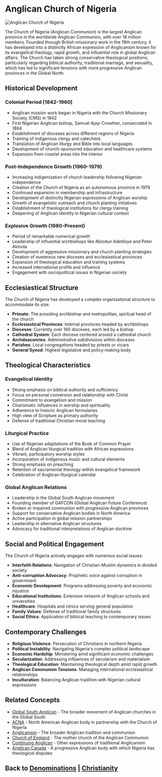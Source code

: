 # Anglican Church of Nigeria

![Anglican Church of Nigeria](anglican_nigeria.jpg)

The Church of Nigeria (Anglican Communion) is the largest Anglican province in the worldwide Anglican Communion, with over 18 million members. Founded through British missionary work in the 19th century, it has developed into a distinctly African expression of Anglicanism known for its evangelical theology, rapid growth, and influential role in global Anglican affairs. The Church has taken strong conservative theological positions, particularly regarding biblical authority, traditional marriage, and sexuality, which has led to significant tensions with more progressive Anglican provinces in the Global North.

## Historical Development

### Colonial Period (1842-1960)

- Anglican mission work began in Nigeria with the Church Missionary Society (CMS) in 1842
- First Nigerian Anglican bishop, Samuel Ajayi Crowther, consecrated in 1864
- Establishment of dioceses across different regions of Nigeria
- Training of indigenous clergy and catechists
- Translation of Anglican liturgy and Bible into local languages
- Development of church-sponsored education and healthcare systems
- Expansion from coastal areas into the interior

### Post-Independence Growth (1960-1979)

- Increasing indigenization of church leadership following Nigerian independence
- Creation of the Church of Nigeria as an autonomous province in 1979
- Continued expansion in membership and infrastructure
- Development of distinctly Nigerian expressions of Anglican worship
- Growth of evangelistic outreach and church planting initiatives
- Establishment of theological institutions for clergy training
- Deepening of Anglican identity in Nigerian cultural context

### Explosive Growth (1980-Present)

- Period of remarkable numerical growth
- Leadership of influential archbishops like Abiodun Adetiloye and Peter Akinola
- Development of aggressive missionary and church planting strategies
- Creation of numerous new dioceses and ecclesiastical provinces
- Expansion of theological education and training systems
- Increased international profile and influence
- Engagement with sociopolitical issues in Nigerian society

## Ecclesiastical Structure

The Church of Nigeria has developed a complex organizational structure to accommodate its size:

- **Primate**: The presiding archbishop and metropolitan, spiritual head of the church
- **Ecclesiastical Provinces**: Internal provinces headed by archbishops
- **Dioceses**: Currently over 160 dioceses, each led by a bishop
- **Cathedral System**: Each diocese centered around a cathedral church
- **Archdeaconries**: Administrative subdivisions within dioceses
- **Parishes**: Local congregations headed by priests or vicars
- **General Synod**: Highest legislative and policy-making body

## Theological Characteristics

### Evangelical Identity

- Strong emphasis on biblical authority and sufficiency
- Focus on personal conversion and relationship with Christ
- Commitment to evangelism and mission
- Charismatic influences in worship and spirituality
- Adherence to historic Anglican formularies
- High view of Scripture as primary authority
- Defense of traditional Christian moral teaching

### Liturgical Practice

- Use of Nigerian adaptations of the Book of Common Prayer
- Blend of Anglican liturgical tradition with African expressions
- Vibrant, participatory worship styles
- Incorporation of indigenous music and cultural elements
- Strong emphasis on preaching
- Retention of sacramental theology within evangelical framework
- Celebration of Anglican liturgical calendar

### Global Anglican Relations

- Leadership in the Global South Anglican movement
- Founding member of GAFCON (Global Anglican Future Conference)
- Broken or impaired communion with progressive Anglican provinces
- Support for conservative Anglican bodies in North America
- Active participation in global mission partnerships
- Leadership in alternative Anglican structures
- Advocacy for traditional interpretations of Anglican doctrine

## Social and Political Engagement

The Church of Nigeria actively engages with numerous social issues:

- **Interfaith Relations**: Navigation of Christian-Muslim dynamics in divided society
- **Anti-corruption Advocacy**: Prophetic voice against corruption in government
- **Economic Development**: Programs addressing poverty and economic injustice
- **Educational Institutions**: Extensive network of Anglican schools and universities
- **Healthcare**: Hospitals and clinics serving general population
- **Family Values**: Defense of traditional family structures
- **Social Ethics**: Application of biblical teaching to contemporary issues

## Contemporary Challenges

- **Religious Violence**: Persecution of Christians in northern Nigeria
- **Political Instability**: Navigating Nigeria's complex political landscape
- **Economic Hardship**: Ministering amid significant economic challenges
- **Secularization**: Addressing influences of secularism and materialism
- **Theological Education**: Maintaining theological depth amid rapid growth
- **Anglican Communion Tensions**: Managing international ecclesiastical relationships
- **Inculturation**: Balancing Anglican tradition with Nigerian cultural expressions

## Related Concepts

- [Global South Anglican](global_south_anglican.md) - The broader movement of Anglican churches in the Global South
- [ACNA](acna.md) - North American Anglican body in partnership with the Church of Nigeria
- [Anglicanism](anglicanism.md) - The broader Anglican tradition and communion
- [Church of England](church_of_england.md) - The mother church of the Anglican Communion
- [Continuing Anglican](continuing_anglican.md) - Other expressions of traditional Anglicanism
- [Anglican Canada](anglican_canada.md) - A progressive Anglican body with which Nigeria has theological disputes

## Back to [Denominations](./README.md) | [Christianity](../README.md)
